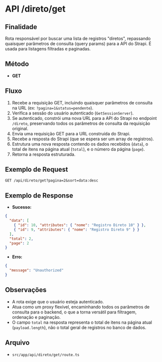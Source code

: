 # API /direto/get

## Finalidade
Rota responsável por buscar uma lista de registros "diretos", repassando quaisquer parâmetros de consulta (query params) para a API do Strapi. É usada para listagens filtradas e paginadas.

## Método
- **GET**

## Fluxo
1.  Recebe a requisição GET, incluindo quaisquer parâmetros de consulta na URL (ex: `?pagina=1&status=pendente`).
2.  Verifica a sessão do usuário autenticado (`GetSessionServer`).
3.  Se autenticado, constrói uma nova URL para a API do Strapi no endpoint `/direto`, preservando todos os parâmetros de consulta da requisição original.
4.  Envia uma requisição GET para a URL construída do Strapi.
5.  Recebe a resposta do Strapi (que se espera ser um array de registros).
6.  Estrutura uma nova resposta contendo os dados recebidos (`data`), o total de itens na página atual (`total`), e o número da página (`page`).
7.  Retorna a resposta estruturada.

## Exemplo de Request
```http
GET /api/direto/get?pagina=2&sort=data:desc
```

## Exemplo de Response
- **Sucesso:**
```json
{
  "data": [
    { "id": 10, "attributes": { "nome": "Registro Direto 10" } },
    { "id": 9, "attributes": { "nome": "Registro Direto 9" } }
  ],
  "total": 2,
  "page": 2
}
```
- **Erro:**
```json
{
  "message": "Unauthorized"
}
```

## Observações
- A rota exige que o usuário esteja autenticado.
- Atua como um proxy flexível, encaminhando todos os parâmetros de consulta para o backend, o que a torna versátil para filtragem, ordenação e paginação.
- O campo `total` na resposta representa o total de itens na página atual (`payload.length`), não o total geral de registros no banco de dados.

## Arquivo
- `src/app/api/direto/get/route.ts`
